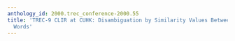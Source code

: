 ```yaml
---
anthology_id: 2000.trec_conference-2000.55
title: 'TREC-9 CLIR at CUHK: Disambiguation by Similarity Values Between Adjacent
  Words'
---
```

